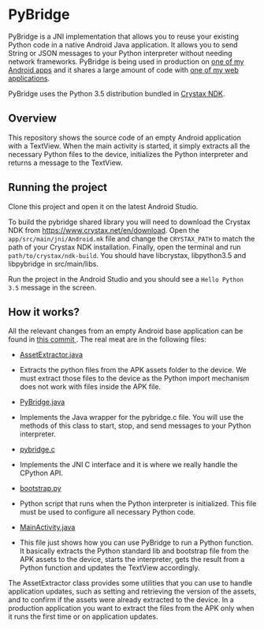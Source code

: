 # PyBridge

PyBridge is a JNI implementation that allows you to reuse your existing Python code in a native
Android Java application. It allows you to send String or JSON messages to your Python interpreter
without needing network frameworks. PyBridge is being used in production on [one of my Android
apps](https://play.google.com/store/apps/details?id=com.flatangle.charts) and it shares a large
amount of code with [one of my web applications](http://elements.flatangle.com/).

PyBridge uses the Python 3.5 distribution bundled in [Crystax NDK](https://www.crystax.net/).


## Overview

This repository shows the source code of an empty Android application with a TextView.
When the main activity is started, it simply extracts all the necessary Python files to the device,
initializes the Python interpreter and returns a message to the TextView.


## Running the project

Clone this project and open it on the latest Android Studio.

To build the pybridge shared library you will need to download the Crystax NDK from
https://www.crystax.net/en/download. Open the `app/src/main/jni/Android.mk` file and change the
`CRYSTAX_PATH` to match the path of your Crystax NDK installation. Finally, open the terminal and
run `path/to/crystax/ndk-build`. You should have libcrystax, libpython3.5 and libpybridge in
src/main/libs.

Run the project in the Android Studio and you should see a `Hello Python 3.5` message in the screen.


## How it works?

All the relevant changes from an empty Android base application can be found in [this commit
](https://github.com/joaoventura/pybridge/commit/723b7e463ff1a8a3b6ff2bfcae272ce9c07bf800).
The real meat are in the following files:

* [AssetExtractor.java](https://github.com/joaoventura/pybridge/blob/master/app/src/main/java/com/jventura/pybridge/AssetExtractor.java)
- Extracts the python files from the APK assets folder to the device. We must extract those files to
the device as the Python import mechanism does not work with files inside the APK file.

* [PyBridge.java](https://github.com/joaoventura/pybridge/blob/master/app/src/main/java/com/jventura/pybridge/PyBridge.java)
- Implements the Java wrapper for the pybridge.c file. You will use the methods of this class to
start, stop, and send messages to your Python interpreter.

* [pybridge.c](https://github.com/joaoventura/pybridge/blob/master/app/src/main/jni/pybridge.c)
- Implements the JNI C interface and it is where we really handle the CPython API.

* [bootstrap.py](https://github.com/joaoventura/pybridge/blob/master/app/src/main/assets/python/bootstrap.py)
- Python script that runs when the Python interpreter is initialized. This file must be used to
configure all necessary Python code.

* [MainActivity.java](https://github.com/joaoventura/pybridge/blob/master/app/src/main/java/com/jventura/pyapp/MainActivity.java)
- This file just shows how you can use PyBridge to run a Python function. It basically extracts the
Python standard lib and bootstrap file from the APK assets to the device, starts the interpreter,
gets the result from a Python function and updates the TextView accordingly.

The AssetExtractor class provides some utilities that you can use to handle application updates,
such as setting and retrieving the version of the assets, and to confirm if the assets were already
extracted to the device. In a production application you want to extract the files from the APK
only when it runs the first time or on application updates.
